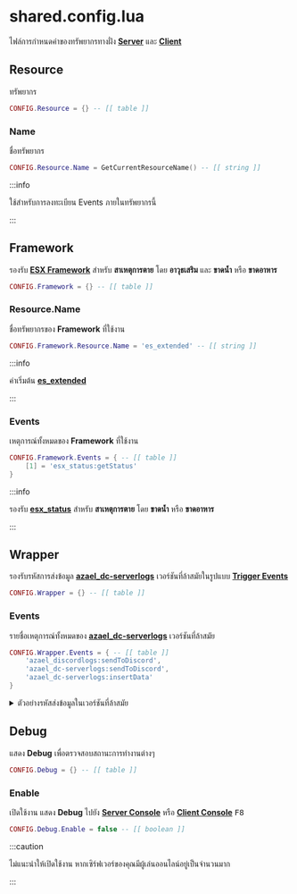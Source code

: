 # shared.config.lua

ไฟล์การกำหนดค่าของทรัพยากรทางฝั่ง **[Server](https://en.wikipedia.org/wiki/Server-side)** และ **[Client](https://en.wikipedia.org/wiki/Client-side)**

## Resource

ทรัพยากร

```lua title="บรรทัดที่ 13"
CONFIG.Resource = {} -- [[ table ]]
```

### Name

ชื่อทรัพยากร

```lua title="บรรทัดที่ 14"
CONFIG.Resource.Name = GetCurrentResourceName() -- [[ string ]]
```

:::info

ใช้สำหรับการลงทะเบียน Events ภายในทรัพยากรนี้

:::

## Framework

รองรับ **[ESX Framework](https://github.com/esx-framework)** สำหรับ **สาเหตุการตาย** โดย **อาวุธเสริม** และ **ขาดน้ำ** หรือ **ขาดอาหาร**

```lua title="บรรทัดที่ 17"
CONFIG.Framework = {} -- [[ table ]]
```

### Resource.Name

ชื่อทรัพยากรของ **Framework** ที่ใช้งาน

```lua title="บรรทัดที่ 19"
CONFIG.Framework.Resource.Name = 'es_extended' -- [[ string ]]
```

:::info

ค่าเริ่มต้น **[es_extended](https://github.com/esx-framework/esx-legacy/tree/main/%5Besx%5D/es_extended)**

:::

### Events

เหตุการณ์ทั้งหมดของ **Framework** ที่ใช้งาน

```lua title="บรรทัดที่ 32"
CONFIG.Framework.Events = { -- [[ table ]]
    [1] = 'esx_status:getStatus'
}
```

:::info

รองรับ **[esx_status](https://github.com/esx-framework/esx-legacy/tree/main/%5Besx_addons%5D/esx_status)** สำหรับ **สาเหตุการตาย** โดย **ขาดน้ำ** หรือ **ขาดอาหาร**

:::

## Wrapper

รองรับรหัสการส่งข้อมูล **[azael_dc-serverlogs](../)** เวอร์ชันที่ล้าสมัยในรูปแบบ **[Trigger Events](https://docs.fivem.net/docs/scripting-manual/working-with-events/triggering-events/)**

```lua title="บรรทัดที่ 24"
CONFIG.Wrapper = {} -- [[ table ]]
```

### Events

รายชื่อเหตุการณ์ทั้งหมดของ **[azael_dc-serverlogs](../)** เวอร์ชันที่ล้าสมัย

```lua title="บรรทัดที่ 25"
CONFIG.Wrapper.Events = { -- [[ table ]]
    'azael_discordlogs:sendToDiscord',
    'azael_dc-serverlogs:sendToDiscord',
    'azael_dc-serverlogs:insertData'
}
```

<details>
    <summary>ตัวอย่างรหัสส่งข้อมูลในเวอร์ชันที่ล้าสมัย</summary>

```lua title="azael_discordlogs:sendToDiscord"
local sendToDiscord = 'เนื้อหาของข้อความที่ต้องการส่ง'
TriggerEvent('azael_discordlogs:sendToDiscord', 'eventName', sendToDiscord, source, '^7')
```

```lua title="azael_dc-serverlogs:sendToDiscord"
local sendToDiscord = 'เนื้อหาของข้อความที่ต้องการส่ง'
TriggerEvent('azael_dc-serverlogs:sendToDiscord', 'eventName', sendToDiscord, source, '^7')
```

```lua title="azael_dc-serverlogs:insertData"
local content = 'เนื้อหาของข้อความที่ต้องการส่ง'
TriggerEvent('azael_dc-serverlogs:insertData', 'eventName', content, source, 7, false)
```

- `Args[1]` ชื่อเหตุการณ์ที่ลงทะเบียนโดย **[azael_dc-serverlogs](../)** เพื่อรับข้อมูลจากทรัพยากรอื่น
- `Args[2]` ชื่อเหตุการณ์เพื่อแยกประเภทของข้อมูล
- `Args[3]` เนื้อหาของข้อความที่ต้องการส่ง
- `Args[4]` แหล่งที่มาของผู้เล่น (**[NetID](https://docs.fivem.net/docs/scripting-manual/networking/ids/#players)**)
- `Args[5]` รหัสสีที่กำหนดภายในไฟล์การตั้งค่า (**1**, **10**)
- `Args[6]` ปิดการเเสดงข้อมูลของผู้เล่นบนแอปพลิเคชัน **[Discord](https://discord.com/)**

</details>

## Debug

แสดง **Debug** เพื่อตรวจสอบสถานะการทำงานต่างๆ

```lua title="บรรทัดที่ 37"
CONFIG.Debug = {} -- [[ table ]]
```

### Enable

เปิดใช้งาน แสดง **Debug** ไปยัง **[Server Console](https://docs.fivem.net/docs/server-manual/server-commands)** หรือ **[Client Console](https://docs.fivem.net/docs/client-manual/console-commands)** <kbd>F8</kbd>

```lua title="บรรทัดที่ 37"
CONFIG.Debug.Enable = false -- [[ boolean ]]
```

:::caution

ไม่แนะนำให้เปิดใช้งาน หากเซิร์ฟเวอร์ของคุณมีผู้เล่นออนไลน์อยู่เป็นจำนวนมาก

:::
